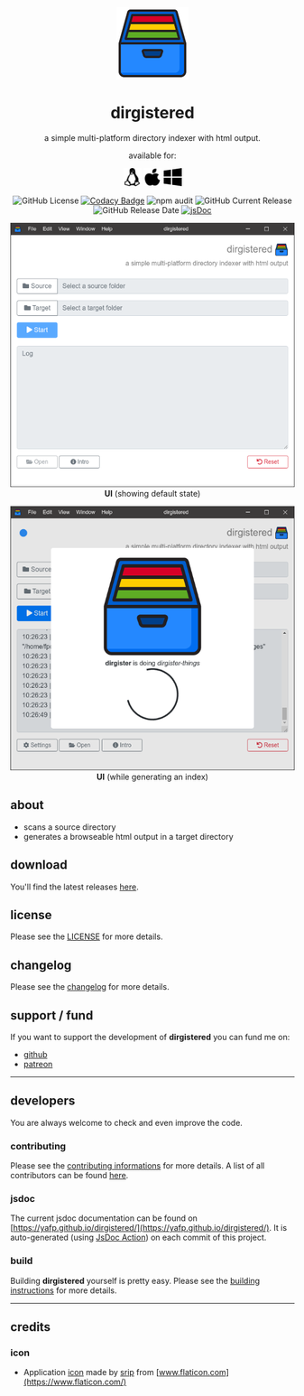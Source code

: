 <p align="center">
  <a href="#"><img src="https://raw.githubusercontent.com/yafp/dirgistered/master/.github/images/logo/128x128.png" width="128"></a>
</p>

<div align="center">
  <h1>dirgistered</h1>

a simple multi-platform directory indexer with html output.

available for:

![linux](https://raw.githubusercontent.com/yafp/dirgistered/master/.github/images/platform/linux_32x32.png)
![apple](https://raw.githubusercontent.com/yafp/dirgistered/master/.github/images/platform/apple_32x32.png)
![windows](https://raw.githubusercontent.com/yafp/dirgistered/master/.github/images/platform/windows_32x32.png)

![GitHub License](https://img.shields.io/github/license/yafp/dirgistered.svg)
[![Codacy Badge](https://api.codacy.com/project/badge/Grade/85d982224c5c463098dc6eea410fcccf)](https://www.codacy.com/manual/yafp/dirgistered?utm_source=github.com&amp;utm_medium=referral&amp;utm_content=yafp/dirgistered&amp;utm_campaign=Badge_Grade)
![npm audit](https://github.com/yafp/dirgistered/workflows/npm_audit/badge.svg)
![GitHub Current Release](https://img.shields.io/github/release/yafp/dirgistered.svg?style=flat)
![GitHub Release Date](https://img.shields.io/github/release-date/yafp/dirgistered.svg?style=flat)
[![jsDoc](https://github.com/yafp/dirgistered/workflows/jsdoc/badge.svg)](https://yafp.github.io/dirgistered/)


![ui](https://raw.githubusercontent.com/yafp/dirgistered/master/.github/images/screenshots/ui_latest.png)
**UI** (showing default state)

![ui](https://raw.githubusercontent.com/yafp/dirgistered/master/.github/images/screenshots/ui_latest_processing.png)
**UI** (while generating an index)

</div>


## about
* scans a source directory
* generates a browseable html output in a target directory

## download
You'll find the latest releases [here](https://github.com/yafp/dirgistered/releases).

## license
Please see the [LICENSE](LICENSE) for more details.

## changelog
Please see the [changelog](docs/CHANGELOG.md) for more details.

## support / fund
If you want to support the development of **dirgistered** you can fund me on:

* [github](https://github.com/sponsors/yafp)
* [patreon](https://www.patreon.com/yafp)

***

## developers

You are always welcome to check and even improve the code.

### contributing
Please see the [contributing informations](docs/CONTRIBUTING.md) for more details.
A list of all contributors can be found [here](docs/CONTRIBUTORS.md).

### jsdoc

The current jsdoc documentation can be found on [https://yafp.github.io/dirgistered/](https://yafp.github.io/dirgistered/). It is auto-generated (using [JsDoc Action](https://github.com/marketplace/actions/jsdoc-action)) on each commit of this project.

### build
Building **dirgistered** yourself is pretty easy. Please see the [building instructions](docs/BUILD.md) for more details.

***

## credits
### icon
* Application [icon](https://www.flaticon.com/free-icon/file-system_2345412) made by [srip](https://www.flaticon.com/authors/srip) from [www.flaticon.com](https://www.flaticon.com/)
